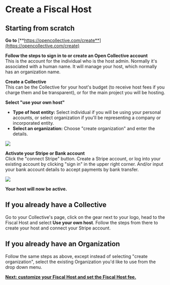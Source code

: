 # Create a Fiscal Host

## Starting from scratch

**Go to** [**https://opencollective.com/create**](https://opencollective.com/create)

**Follow the steps to sign in to or create an Open Collective account**  
This is the account for the individual who is the host admin. Normally it's associated with a human name. It will manage your host, which normally has an organization name.

**Create a Collective**  
This can be the Collective for your host's budget \(to receive host fees if you charge them and be transparent\), or for the main project you will be hosting.

**Select "use your own host"**

* **Type of host entity:** Select individual if you will be using your personal accounts, or select organization if you'll be representing a company or incorporated entity. 
* **Select an organization:** Choose "create organization" and enter the details.

![](../.gitbook/assets/screen-shot-2019-06-20-at-3.40.06-pm.png)

**Activate your Stripe or Bank account**  
Click the "connect Stripe" button. Create a Stripe account, or log into your existing account by clicking "sign in" in the upper right corner. And/or input your bank account details to accept payments by bank transfer.

![](../.gitbook/assets/screen-shot-2019-06-20-at-3.39.30-pm.png)

**Your host will now be active.**

## If you already have a Collective

Go to your Collective's page, click on the gear next to your logo, head to the Fiscal Host and select **Use your own host**. Follow the steps from there to create your host and connect your Stripe account.

## If you already have an Organization

Follow the same steps as above, except instead of selecting "create organization", select the existing Organization you'd like to use from the drop down menu.

[**Next: customize your Fiscal Host and set the Fiscal Host fee.**](fiscal-host-settings/)

